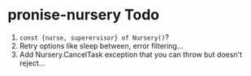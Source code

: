 # pronise-nursery Todo

1. `const {nurse, superervisor} of Nursery()`?
1. Retry options like sleep between, error filtering...
1. Add Nursery.CancelTask exception that you can throw but doesn't reject...
